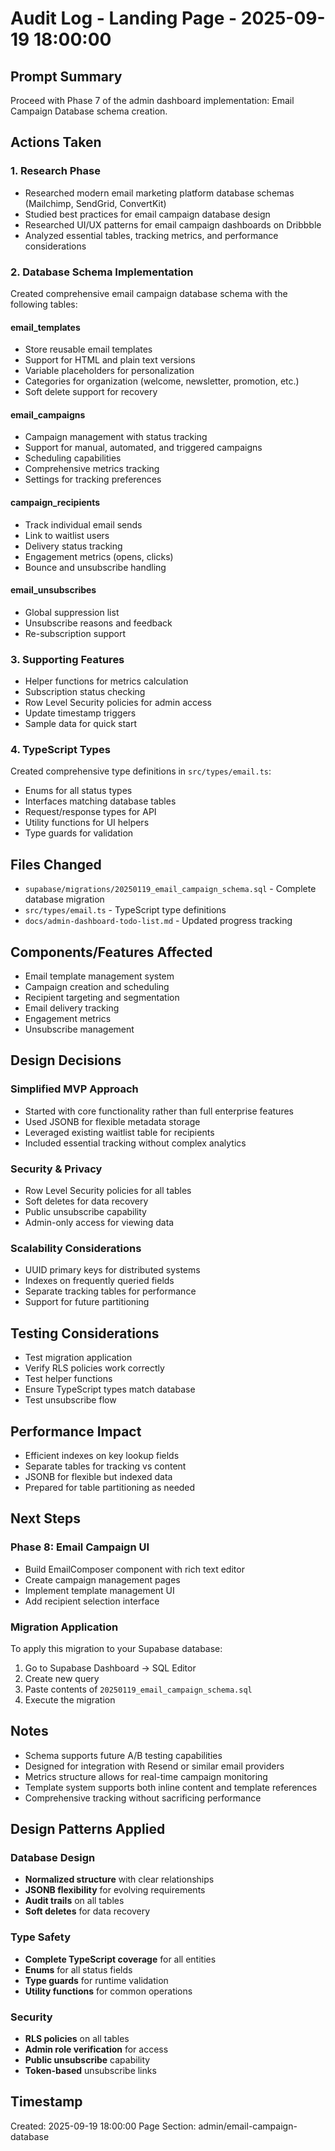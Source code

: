 # Audit Log - Landing Page - 2025-09-19 18:00:00

## Prompt Summary
Proceed with Phase 7 of the admin dashboard implementation: Email Campaign Database schema creation.

## Actions Taken

### 1. Research Phase
- Researched modern email marketing platform database schemas (Mailchimp, SendGrid, ConvertKit)
- Studied best practices for email campaign database design
- Researched UI/UX patterns for email campaign dashboards on Dribbble
- Analyzed essential tables, tracking metrics, and performance considerations

### 2. Database Schema Implementation
Created comprehensive email campaign database schema with the following tables:

#### **email_templates**
- Store reusable email templates
- Support for HTML and plain text versions
- Variable placeholders for personalization
- Categories for organization (welcome, newsletter, promotion, etc.)
- Soft delete support for recovery

#### **email_campaigns**
- Campaign management with status tracking
- Support for manual, automated, and triggered campaigns
- Scheduling capabilities
- Comprehensive metrics tracking
- Settings for tracking preferences

#### **campaign_recipients**
- Track individual email sends
- Link to waitlist users
- Delivery status tracking
- Engagement metrics (opens, clicks)
- Bounce and unsubscribe handling

#### **email_unsubscribes**
- Global suppression list
- Unsubscribe reasons and feedback
- Re-subscription support

### 3. Supporting Features
- Helper functions for metrics calculation
- Subscription status checking
- Row Level Security policies for admin access
- Update timestamp triggers
- Sample data for quick start

### 4. TypeScript Types
Created comprehensive type definitions in `src/types/email.ts`:
- Enums for all status types
- Interfaces matching database tables
- Request/response types for API
- Utility functions for UI helpers
- Type guards for validation

## Files Changed
- `supabase/migrations/20250119_email_campaign_schema.sql` - Complete database migration
- `src/types/email.ts` - TypeScript type definitions
- `docs/admin-dashboard-todo-list.md` - Updated progress tracking

## Components/Features Affected
- Email template management system
- Campaign creation and scheduling
- Recipient targeting and segmentation
- Email delivery tracking
- Engagement metrics
- Unsubscribe management

## Design Decisions

### Simplified MVP Approach
- Started with core functionality rather than full enterprise features
- Used JSONB for flexible metadata storage
- Leveraged existing waitlist table for recipients
- Included essential tracking without complex analytics

### Security & Privacy
- Row Level Security policies for all tables
- Soft deletes for data recovery
- Public unsubscribe capability
- Admin-only access for viewing data

### Scalability Considerations
- UUID primary keys for distributed systems
- Indexes on frequently queried fields
- Separate tracking tables for performance
- Support for future partitioning

## Testing Considerations
- Test migration application
- Verify RLS policies work correctly
- Test helper functions
- Ensure TypeScript types match database
- Test unsubscribe flow

## Performance Impact
- Efficient indexes on key lookup fields
- Separate tables for tracking vs content
- JSONB for flexible but indexed data
- Prepared for table partitioning as needed

## Next Steps

### Phase 8: Email Campaign UI
- Build EmailComposer component with rich text editor
- Create campaign management pages
- Implement template management UI
- Add recipient selection interface

### Migration Application
To apply this migration to your Supabase database:

1. Go to Supabase Dashboard → SQL Editor
2. Create new query
3. Paste contents of `20250119_email_campaign_schema.sql`
4. Execute the migration

## Notes
- Schema supports future A/B testing capabilities
- Designed for integration with Resend or similar email providers
- Metrics structure allows for real-time campaign monitoring
- Template system supports both inline content and template references
- Comprehensive tracking without sacrificing performance

## Design Patterns Applied

### Database Design
- **Normalized structure** with clear relationships
- **JSONB flexibility** for evolving requirements
- **Audit trails** on all tables
- **Soft deletes** for data recovery

### Type Safety
- **Complete TypeScript coverage** for all entities
- **Enums** for all status fields
- **Type guards** for runtime validation
- **Utility functions** for common operations

### Security
- **RLS policies** on all tables
- **Admin role verification** for access
- **Public unsubscribe** capability
- **Token-based** unsubscribe links

## Timestamp
Created: 2025-09-19 18:00:00
Page Section: admin/email-campaign-database